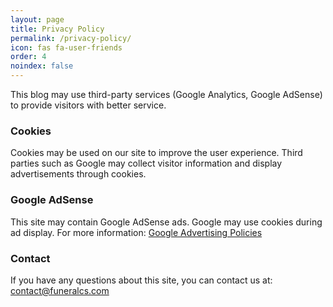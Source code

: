```yaml
---
layout: page
title: Privacy Policy
permalink: /privacy-policy/
icon: fas fa-user-friends  
order: 4         
noindex: false
---
```


This blog may use third-party services (Google Analytics, Google AdSense) to provide visitors with better service.

### Cookies
Cookies may be used on our site to improve the user experience. Third parties such as Google may collect visitor information and display advertisements through cookies.

### Google AdSense
This site may contain Google AdSense ads. Google may use cookies during ad display. For more information: [Google Advertising Policies](https://policies.google.com/technologies/ads)

### Contact
If you have any questions about this site, you can contact us at: [contact@funeralcs.com](mailto:contact@funeralcs.com)
